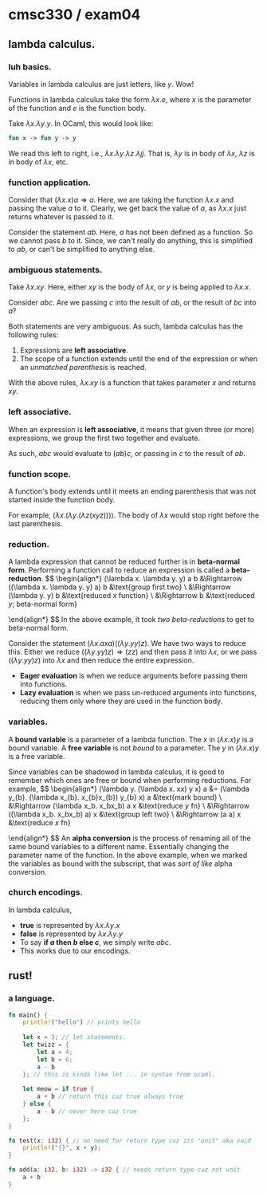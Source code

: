 # cmsc330 / exam04

## lambda calculus.

### luh basics.

Variables in lambda calculus are just letters, like $y$. Wow!

Functions in lambda calculus take the form $\lambda x.e$, where $x$ is the parameter of the function and $e$ is the function body.

Take $\lambda x. \lambda y. y$. In OCaml, this would look like:

```ocaml
fun x -> fun y -> y
```

We read this left to right, i.e., $\lambda x. \lambda y. \lambda z. \lambda j j$. That is, $\lambda y$ is in body of $\lambda x$, $\lambda z$ is in body of $\lambda x$, etc. 

### function application.

Consider that $(\lambda x. x) a \Rightarrow a$. Here, we are taking the function $\lambda x. x$ and passing the value $a$ to it. Clearly, we get back the value of $a$, as $\lambda x. x$​ just returns whatever is passed to it.

Consider the statement $a b$. Here, $a$ has not been defined as a function. So we cannot pass $b$ to it. Since, we can't really do anything, this is simplified to $a b$, or can't be simplified to anything else.

### ambiguous statements.

Take $\lambda x. x y$. Here, either $x y$ is the body of $\lambda x$, or $y$ is being applied to $\lambda x. x$.

Consider $a b c$. Are we passing $c$ into the result of $ab$, or the result of $bc$ into $a$?

Both statements are very ambiguous. As such, lambda calculus has the following rules:

1. Expressions are **left associative**.
2. The scope of a function extends until the end of the expression or when an *unmatched parenthesis* is reached.

With the above rules, $\lambda x. xy$ is a function that takes parameter $x$ and returns $xy$.

### left associative.

When an expression is **left associative**, it means that given three (or more) expressions, we group the first two together and evaluate. 

As such, $abc$ would evaluate to $(a b) c$, or passing in $c$ to the result of $ab$​.

### function scope.

A function's body extends until it meets an ending parenthesis that was not started inside the function body.

For example, $(\lambda x. (\lambda y. (\lambda z (x y z))))$. The body of $\lambda x$ would stop right before the last parenthesis.

### reduction.

A lambda expression that cannot be reduced further is in **beta-normal form**. Performing a function call to reduce an expression is called a **beta-reduction**.
$$
\begin{align*}
	(\lambda x. \lambda y. y) a b 
	&\Rightarrow ((\lambda x. \lambda y. y) a) b &\text{group first two} \\
	&\Rightarrow (\lambda y. y) b &\text{reduced $x$ function} \\
	&\Rightarrow b &\text{reduced $y$; beta-normal form}
	
\end{align*}
$$
In the above example, it took *two beta-reductions* to get to beta-normal form.

Consider the statement $(\lambda x. a x a) ((\lambda y. y y) z).$ We have two ways to reduce this. Either we reduce $((\lambda y. y y) z) \Rightarrow (zz)$ and then pass it into $\lambda x$, or we pass $((\lambda y. y y) z)$ into $\lambda x$ and then reduce the entire expression.

- **Eager evaluation** is when we reduce arguments before passing them into functions.
- **Lazy evaluation** is when we pass un-reduced arguments into functions, reducing them only where they are used in the function body.

### variables.

A **bound variable** is a parameter of a lambda function. The $x$ in ($\lambda x. x) y$ is a bound variable. A **free variable** is not *bound* to a parameter. The $y$ in $(\lambda x. x) y$​​ is a free variable.

Since variables can be shadowed in lambda calculus, it is good to remember which ones are free or bound when performing reductions. For example,
$$
\begin{align*}
	(\lambda y. (\lambda x. xx) y x) a
	&= (\lambda y_{b}. (\lambda x_{b}. x_{b}x_{b}) y_{b} x) a &\text{mark bound} \\
	&\Rightarrow (\lambda x_b. x_bx_b) a x &\text{reduce $y$ fn} \\
	&\Rightarrow ((\lambda x_b. x_bx_b) a) x &\text{group left two} \\
	&\Rightarrow (a a) x &\text{reduce $x$ fn}
	
\end{align*}
$$
An **alpha conversion** is the process of renaming all of the same bound variables to a different name. Essentially changing the parameter name of the function. In the above example, when we marked the variables as bound with the subscript, that was *sort of like* alpha conversion.

### church encodings.

In lambda calculus,

- **true** is represented by $\lambda x. \lambda y. x$
- **false** is represented by $\lambda x. \lambda y. y$
- To say **if $a$ then $b$ else $c$**, we simply write $a b c$​.
- This works due to our encodings. 

## rust!

### a language.

```rust
fn main() {
    println!("hello") // prints hello
    
    let x = 3; // let statements.
    let twizz = {
		let a = 4;
    	let b = 6;
        a - b
    }; // this is kinda like let ... in syntax from ocaml.
    
    let meow = if true {
        a + b // return this cuz true always true
    } else {
        a - b // never here cuz true
    };
}

fn test(x: i32) { // no need for return type cuz its "unit" aka void
    println!("{}", x + y);
}

fn add(a: i32, b: i32) -> i32 { // needs return type cuz not unit
    a + b
}
```

